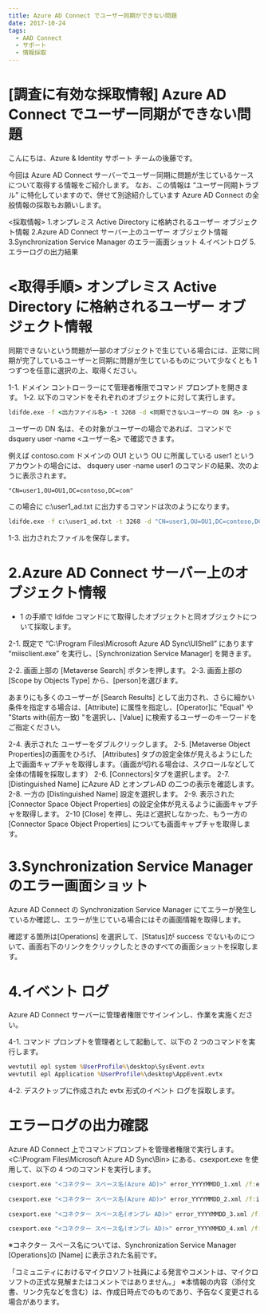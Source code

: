 ```yaml
---
title: Azure AD Connect でユーザー同期ができない問題
date: 2017-10-24
tags:
  - AAD Connect
  - サポート
  - 情報採取
---
```


# [調査に有効な採取情報] Azure AD Connect でユーザー同期ができない問題

こんにちは、Azure & Identity サポート チームの後藤です。
 
今回は Azure AD Connect サーバーでユーザー同期に問題が生じているケースについて取得する情報をご紹介します。
なお、この情報は “ユーザー同期トラブル” に特化していますので、併せて別途紹介しています Azure AD Connect の全般情報の採取もお願いします。
 
<採取情報>
1.オンプレミス Active Directory に格納されるユーザー オブジェクト情報
2.Azure AD Connect サーバー上のユーザー オブジェクト情報
3.Synchronization Service Manager のエラー画面ショット
4.イベントログ
5.エラーログの出力結果
 
<取得手順>
オンプレミス Active Directory に格納されるユーザー オブジェクト情報
=================================
同期できないという問題が一部のオブジェクトで生じている場合には、正常に同期が完了しているユーザーと同期に問題が生じているものについて少なくとも 1 つずつを任意に選択の上、取得ください。
 
1-1. ドメイン コントローラーにて管理者権限でコマンド プロンプトを開きます。
1-2. 以下のコマンドをそれぞれのオブジェクトに対して実行します。

```cmd
ldifde.exe -f <出力ファイル名> -t 3268 -d <同期できないユーザーの DN 名> -p subtree
```

ユーザーの DN 名は、その対象がユーザーの場合であれば、コマンドで dsquery user -name <ユーザー名> で確認できます。
 
例えば contoso.com ドメインの OU1 という OU に所属している user1 というアカウントの場合には、 dsquery user -name user1 のコマンドの結果、次のように表示されます。

```
"CN=user1,OU=OU1,DC=contoso,DC=com"
```

この場合に c:\user1_ad.txt に出力するコマンドは次のようになります。

```cmd 
ldifde.exe -f c:\user1_ad.txt -t 3268 -d "CN=user1,OU=OU1,DC=contoso,DC=com" -p subtree
```
 
1-3. 出力されたファイルを保存します。
 
2.Azure AD Connect サーバー上のオブジェクト情報
=====================================
-  1 の手順で ldifde コマンドにて取得したオブジェクトと同オブジェクトについて採取します。
 
2-1. 既定で “C:\Program Files\Microsoft Azure AD Sync\UIShell” にあります “miisclient.exe” を実行し、[Synchronization Service Manager] を開きます。
 
2-2. 画面上部の [Metaverse Search] ボタンを押します。
2-3. 画面上部の [Scope by Objects Type] から、[person]を選びます。
 
あまりにも多くのユーザーが [Search Results] として出力され、さらに細かい条件を指定する場合は、[Attribute] に属性を指定し、[Operator]に "Equal" や "Starts with(前方一致) "を選択し、[Value] に検索するユーザーのキーワードをご指定ください。
 
2-4. 表示された ユーザーをダブルクリックします。
2-5. [Metaverse Object Properties]の画面をひろげ、 [Attributes] タブの設定全体が見えるようにした上で画面キャプチャを取得します。（画面が切れる場合は、スクロールなどして全体の情報を採取します）
2-6. [Connectors]タブを選択します。
2-7. [Distinguished Name] にAzure AD とオンプレAD の二つの表示を確認します。
2-8. 一方の [Distinguished Name] 設定を選択します。
2-9. 表示された [Connector Space Object Properties] の設定全体が見えるように画面キャプチャを取得します。
2-10 [Close] を押し、先ほど選択しなかった、もう一方の [Connector Space Object Properties] についても画面キャプチャを取得します。
 
3.Synchronization Service Manager のエラー画面ショット
=====================================
Azure AD Connect の Synchronization Service Manager にてエラーが発生しているか確認し、エラーが生じている場合にはその画面情報を取得します。
 
確認する箇所は[Operations] を選択して、[Status]が success でないものについて、画面右下のリンクをクリックしたときのすべての画面ショットを採取します。
 
4.イベント ログ
=====================================
Azure AD Connect サーバーに管理者権限でサインインし、作業を実施ください。
 
4-1. コマンド プロンプトを管理者として起動して、以下の 2 つのコマンドを実行します。

```cmd
wevtutil epl system %UserProfile%\desktop\SysEvent.evtx
wevtutil epl Application %UserProfile%\desktop\AppEvent.evtx
```
 
4-2. デスクトップに作成された evtx 形式のイベント ログを採取します。
 
エラーログの出力確認
=====================================
Azure AD Connect 上でコマンドプロンプトを管理者権限で実行します。
<C:\Program Files\Microsoft Azure AD Sync\Bin> にある、csexport.exe  を使用して、以下の 4 つのコマンドを実行します。

```cmd
csexport.exe "<コネクター スペース名(Azure AD)>" error_YYYYMMDD_1.xml /f:e 
 
csexport.exe "<コネクター スペース名(Azure AD)>" error_YYYYMMDD_2.xml /f:i
 
csexport.exe "<コネクター スペース名(オンプレ AD)>" error_YYYYMMDD_3.xml /f:e 
 
csexport.exe "<コネクター スペース名(オンプレ AD)>" error_YYYYMMDD_4.xml /f:i
```
 
※コネクター スペース名については、Synchronization Service Manager [Operations]の [Name] に表示された名前です。
 
「コミュニティにおけるマイクロソフト社員による発言やコメントは、マイクロソフトの正式な見解またはコメントではありません。」
※本情報の内容（添付文書、リンク先などを含む）は、作成日時点でのものであり、予告なく変更される場合があります。